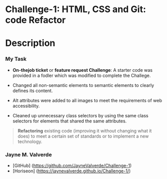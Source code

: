 # Challenge-1: HTML, CSS and Git: code Refactor 

# Description

### My Task 

* **On-thejob ticket** or **feature request Challenge**:
A starter code was provided in a fodler which was modified to complete the Challege. 

* Changed all non-semantic elements to semantic elements to clearly defines its content. 

* Alt attributes were added to all images to meet the requirements of web accessibility. 

* Cleaned up unnecessary class selectors by using the same class selectors for elements that shared the same attributes. 

>**Refactoring** existing code (improving it without changing what it does) to meet a certain set of standards or to implement a new technology. 

### Jayne M. Valverde
* [GitHub] (https://github.com/JayneValverde/Challenge-1)
* [Horiseon] (https://jaynevalverde.github.io/Challenge-1/)